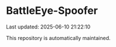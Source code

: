 # BattleEye-Spoofer

Last updated: 2025-06-10 21:22:10

This repository is automatically maintained.
